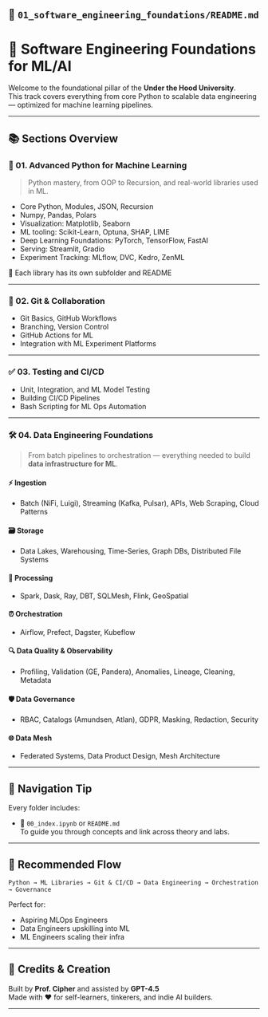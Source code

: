 ## 📁 `01_software_engineering_foundations/README.md`

# 🧠 Software Engineering Foundations for ML/AI

Welcome to the foundational pillar of the **Under the Hood University**.  
This track covers everything from core Python to scalable data engineering — optimized for machine learning pipelines.

---

## 📚 Sections Overview

### 📘 01. Advanced Python for Machine Learning
> Python mastery, from OOP to Recursion, and real-world libraries used in ML.

- Core Python, Modules, JSON, Recursion
- Numpy, Pandas, Polars
- Visualization: Matplotlib, Seaborn
- ML tooling: Scikit-Learn, Optuna, SHAP, LIME
- Deep Learning Foundations: PyTorch, TensorFlow, FastAI
- Serving: Streamlit, Gradio
- Experiment Tracking: MLflow, DVC, Kedro, ZenML

📎 Each library has its own subfolder and README

---

### 🔁 02. Git & Collaboration

- Git Basics, GitHub Workflows
- Branching, Version Control
- GitHub Actions for ML
- Integration with ML Experiment Platforms

---

### ✅ 03. Testing and CI/CD

- Unit, Integration, and ML Model Testing
- Building CI/CD Pipelines
- Bash Scripting for ML Ops Automation

---

### 🛠️ 04. Data Engineering Foundations

> From batch pipelines to orchestration — everything needed to build **data infrastructure for ML**.

#### ⚡ Ingestion
- Batch (NiFi, Luigi), Streaming (Kafka, Pulsar), APIs, Web Scraping, Cloud Patterns

#### 🗃️ Storage
- Data Lakes, Warehousing, Time-Series, Graph DBs, Distributed File Systems

#### 🧮 Processing
- Spark, Dask, Ray, DBT, SQLMesh, Flink, GeoSpatial

#### ⏰ Orchestration
- Airflow, Prefect, Dagster, Kubeflow

#### 🔍 Data Quality & Observability
- Profiling, Validation (GE, Pandera), Anomalies, Lineage, Cleaning, Metadata

#### 🛡️ Data Governance
- RBAC, Catalogs (Amundsen, Atlan), GDPR, Masking, Redaction, Security

#### 🌐 Data Mesh
- Federated Systems, Data Product Design, Mesh Architecture

---

## 🔗 Navigation Tip

Every folder includes:
- 📒 `00_index.ipynb` or `README.md`  
  To guide you through concepts and link across theory and labs.

---

## 🚀 Recommended Flow

```
Python → ML Libraries → Git & CI/CD → Data Engineering → Orchestration → Governance
```

Perfect for:
- Aspiring MLOps Engineers
- Data Engineers upskilling into ML
- ML Engineers scaling their infra

---

## 🧠 Credits & Creation

Built by **Prof. Cipher** and assisted by **GPT-4.5**  
Made with ❤️ for self-learners, tinkerers, and indie AI builders.

---
